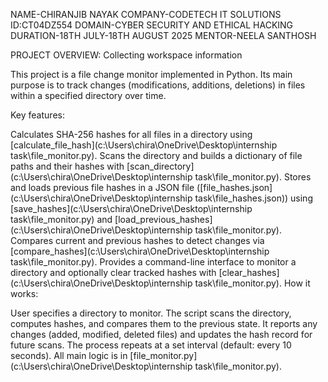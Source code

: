 NAME-CHIRANJIB NAYAK
COMPANY-CODETECH IT SOLUTIONS
ID:CT04DZ554
DOMAIN-CYBER SECURITY AND ETHICAL HACKING
DURATION-18TH  JULY-18TH AUGUST 2025
MENTOR-NEELA SANTHOSH

PROJECT OVERVIEW:
Collecting workspace information

This project is a file change monitor implemented in Python. Its main purpose is to track changes (modifications, additions, deletions) in files within a specified directory over time.

Key features:

Calculates SHA-256 hashes for all files in a directory using [calculate_file_hash](c:\Users\chira\OneDrive\Desktop\internship task\file_monitor.py).
Scans the directory and builds a dictionary of file paths and their hashes with [scan_directory](c:\Users\chira\OneDrive\Desktop\internship task\file_monitor.py).
Stores and loads previous file hashes in a JSON file ([file_hashes.json](c:\Users\chira\OneDrive\Desktop\internship task\file_hashes.json)) using [save_hashes](c:\Users\chira\OneDrive\Desktop\internship task\file_monitor.py) and [load_previous_hashes](c:\Users\chira\OneDrive\Desktop\internship task\file_monitor.py).
Compares current and previous hashes to detect changes via [compare_hashes](c:\Users\chira\OneDrive\Desktop\internship task\file_monitor.py).
Provides a command-line interface to monitor a directory and optionally clear tracked hashes with [clear_hashes](c:\Users\chira\OneDrive\Desktop\internship task\file_monitor.py).
How it works:

User specifies a directory to monitor.
The script scans the directory, computes hashes, and compares them to the previous state.
It reports any changes (added, modified, deleted files) and updates the hash record for future scans.
The process repeats at a set interval (default: every 10 seconds).
All main logic is in [file_monitor.py](c:\Users\chira\OneDrive\Desktop\internship task\file_monitor.py).
